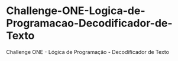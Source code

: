 # Challenge-ONE-Logica-de-Programacao-Decodificador-de-Texto
Challenge ONE - Lógica de Programação - Decodificador de Texto

